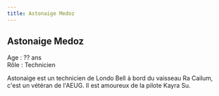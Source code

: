 ```yaml
---
title: Astonaige Medoz
---
```


Astonaige Medoz
---------------





Age : ?? ans  
Rôle : Technicien  
  
Astonaige est un technicien de Londo Bell à bord du vaisseau Ra Cailum, c'est un vétéran de l'AEUG. Il est amoureux de la pilote Kayra Su.

